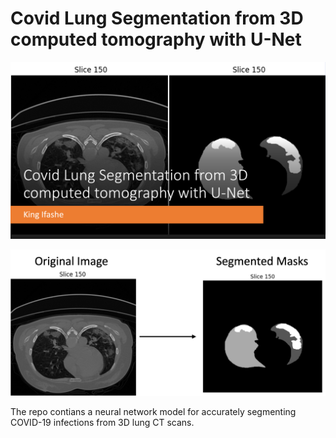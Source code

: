 # **Covid Lung Segmentation from 3D computed tomography with U-Net** 


![image1](assets/Picture1.png)


![pic2](assets/pic2.png)


The repo contians a neural network model for accurately segmenting COVID-19 infections from 3D lung CT scans. 
